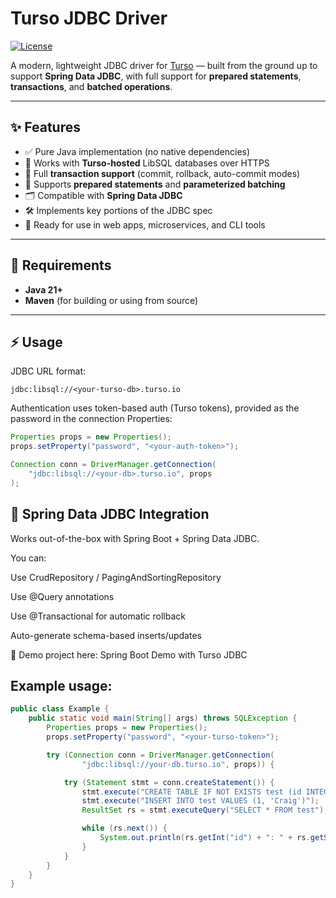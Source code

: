 # Turso JDBC Driver

[![License](https://img.shields.io/github/license/conagyurig/LibsqlDriver.svg)](https://opensource.org/licenses/Apache-2.0)

A modern, lightweight JDBC driver for [Turso](https://turso.tech) — built from the ground up to support **Spring Data JDBC**, with full support for **prepared statements**, **transactions**, and **batched operations**.

---

## ✨ Features

- ✅ Pure Java implementation (no native dependencies)
- 🔐 Works with **Turso-hosted** LibSQL databases over HTTPS
- 🔄 Full **transaction support** (commit, rollback, auto-commit modes)
- 🧠 Supports **prepared statements** and **parameterized batching**
- 🗂 Compatible with **Spring Data JDBC**
- 🛠 Implements key portions of the JDBC spec
- 🚀 Ready for use in web apps, microservices, and CLI tools

---

## 🧪 Requirements

- **Java 21+**
- **Maven** (for building or using from source)

---

## ⚡ Usage

JDBC URL format:
```text
jdbc:libsql://<your-turso-db>.turso.io
```

Authentication uses token-based auth (Turso tokens), provided as the password in the connection Properties:

```java
Properties props = new Properties();
props.setProperty("password", "<your-auth-token>");

Connection conn = DriverManager.getConnection(
    "jdbc:libsql://<your-db>.turso.io", props
);
```
## 🧬 Spring Data JDBC Integration
Works out-of-the-box with Spring Boot + Spring Data JDBC.

You can:

Use CrudRepository / PagingAndSortingRepository

Use @Query annotations

Use @Transactional for automatic rollback

Auto-generate schema-based inserts/updates

📎 Demo project here: Spring Boot Demo with Turso JDBC

## Example usage:
```java
public class Example {
    public static void main(String[] args) throws SQLException {
        Properties props = new Properties();
        props.setProperty("password", "<your-turso-token>");

        try (Connection conn = DriverManager.getConnection(
                "jdbc:libsql://your-db.turso.io", props)) {

            try (Statement stmt = conn.createStatement()) {
                stmt.execute("CREATE TABLE IF NOT EXISTS test (id INTEGER, name TEXT)");
                stmt.execute("INSERT INTO test VALUES (1, 'Craig')");
                ResultSet rs = stmt.executeQuery("SELECT * FROM test");

                while (rs.next()) {
                    System.out.println(rs.getInt("id") + ": " + rs.getString("name"));
                }
            }
        }
    }
}
```
